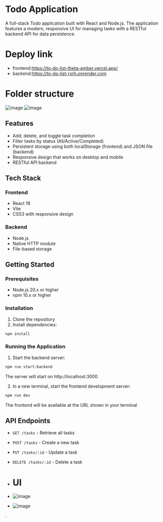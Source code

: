 # Todo Application

A full-stack Todo application built with React and Node.js. The application features a modern, responsive UI for managing tasks with a RESTful backend API for data persistence.
# Deploy link
- frontend:https://to-do-list-theta-amber.vercel.app/
- backend:https://to-do-list-rxrh.onrender.com
# Folder structure
![image](https://github.com/user-attachments/assets/8adcd3c5-72b6-47ae-a7b5-ce820c05a076)
![image](https://github.com/user-attachments/assets/7bdd1dd7-44e8-438e-9e51-d30e2412e0fb)



## Features

- Add, delete, and toggle task completion
- Filter tasks by status (All/Active/Completed)
- Persistent storage using both localStorage (frontend) and JSON file (backend)
- Responsive design that works on desktop and mobile
- RESTful API backend

## Tech Stack

### Frontend

- React 18
- Vite
- CSS3 with responsive design

### Backend

- Node.js
- Native HTTP module
- File-based storage

## Getting Started

### Prerequisites

- Node.js 20.x or higher
- npm 10.x or higher

### Installation

1. Clone the repository
2. Install dependencies:

```bash
npm install
```

### Running the Application

1. Start the backend server:

```bash
npm run start:backend
```

The server will start on http://localhost:3000

2. In a new terminal, start the frontend development server:

```bash
npm run dev
```

The frontend will be available at the URL shown in your terminal

## API Endpoints

- `GET /tasks` - Retrieve all tasks
- `POST /tasks` - Create a new task
- `PUT /tasks/:id` - Update a task
- `DELETE /tasks/:id` - Delete a task

- # UI
- ![image](https://github.com/user-attachments/assets/31f54d95-23f7-4d8c-9138-a33ce1e12f05)
- ![image](https://github.com/user-attachments/assets/6ca217a6-abfb-4d7b-8aa0-742786872195)



.
